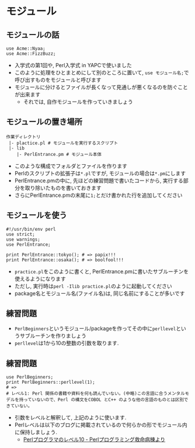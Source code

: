 # モジュール

## モジュールの話

    use Acme::Nyaa;
    use Acme::FizzBuzz;

- 入学式の第1回や, Perl入学式 in YAPCで使いました
- このように処理をひとまとめにして別のところに置いて, `use モジュール名;`で呼び出すものをモジュールと呼びます
- モジュールに分けるとファイルが長くなって見通しが悪くなるのを防ぐことが出来ます
    - それでは, 自作モジュールを作っていきましょう

## モジュールの置き場所

    作業ディレクトリ
     |- plactice.pl # モジュールを実行するスクリプト
     |- lib
        |- PerlEntrance.pm # モジュール本体

- このような構成でフォルダとファイルを作ります
- Perlのスクリプトの拡張子は`*.pl`ですが, モジュールの場合は`*.pm`にします
- PerlEntrance.pmの中に, 先ほどの練習問題で書いたコードから, 実行する部分を取り除いたものを書いておきます
- さらにPerlEntrance.pmの末尾に`1;`とだけ書かれた行を追加してください

## モジュールを使う

    #!/usr/bin/env perl
    use strict;
    use warnings;
    use PerlEntrance;

    print PerlEntrance::tokyo(); # => papix!!!
    print PerlEntrance::osaka(); # => boolfool!!!

- `practice.pl`をこのように書くと, PerlEntrance.pmに書いたサブルーチンを使えるようになります
- ただし, 実行時は`perl -Ilib practice.pl`のように起動してください
- package名とモジュール名(ファイル名)は, 同じ名前にすることが多いです

## 練習問題

- `PerlBeginners`というモジュール/packageを作ってその中に`perllevel`というサブルーチンを作りましょう
- `perllevel`は1から10の整数の引数を取ります.

## 練習問題

    use PerlBeginners;
    print PerlBeginners::perllevel(1);
    # =>
    # レベル1: Perl 関係の書籍や資料を何も読んでいない。(中略)この言語に合うメンタルモデルを持っていないので、Perl の構文をCOBOL とC++ のような他の言語のものとは区別できていない。

- 引数をレベルと解釈して, 上記のように使います.
- Perlレベルは以下のブログに掲載されているので何らかの形でモジュール内に保持しましょう.
    - [Perlプログラマのレベル10 - Perlプログラミング救命病棟より](http://d.hatena.ne.jp/naoya/20050809/)
